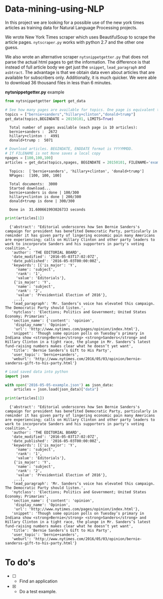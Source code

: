 # Data-mining-using-NLP

In this project we are looking for a possible use of the new york times articles as training data for Natural Language Processing projects.

We wrote New York Times scraper which uses BeautifulSoup to scrape the article pages. `nytscraper.py` works with python 2.7 and the other one guess.

We also wrote an alternative scraper `nytsnippetgetter.py` that does not parse the actual html pages to get the information. The difference is that instead of full article body we get just the `snippet`, `lead_paragraph` and `asbtract`. The advantage is that we obtain data even about articles that are available for subscribers only. Additionally, it is much quicker. We were able to download 36 thousand files in less than 6 minutes.

**nytsnippetgetter.py** example

```python
from nytsnippetgetter import get_data

# See how many pages are available for topics. One page is equivalent to 10 articles
topics = ["bernie+sanders","hillary+clinton","donald+trump"]
get_data(topics,BEGINDATE = 20150101, LIMITS=True)
```

      Total number of pages available (each page is 10 articles): 
      bernie+sanders :  2672
      hillary+clinton :  4991
      donald+trump :  5071



```python
# Download articles. BEGINDATE, ENDDATE format is YYYYMMDD.
# If FILENAME is not None saves a local copy
npages = [100,100,100]
articles = get_data(topics,npages, BEGINDATE = 20150101, FILENAME='example.json')
```
      Topics:  ['bernie+sanders', 'hillary+clinton', 'donald+trump']
      NPages:  [100, 100, 100] 
      
      Total documents:  3000
      Started download...
      bernie+sanders is done | 100/300
      hillary+clinton is done | 200/300
      donald+trump is done | 300/300
      
      Done in  31.600661993026733 seconds



```python
print(articles[1])
```

      {'abstract': "Editorial underscores how Sen Bernie Sanders's campaign for president has benefited Democratic Party, particularly in reminder it has given party of lingering economic pain many Americans are experiencing; calls on Hillary Clinton and other party leaders to work to incorporate Sanders and his supporters in party's voting coalition.",
       'author': 'THE EDITORIAL BOARD',
       'date_modified': '2016-05-03T17:02:07Z',
       'date_published': '2016-05-03T00:00:00Z',
       'keywords': [{'is_major': 'Y',
         'name': 'subject',
         'rank': '1',
         'value': 'Editorials'},
        {'is_major': 'Y',
         'name': 'subject',
         'rank': '2',
         'value': 'Presidential Election of 2016'},
        ...],
       'lead_paragraph': 'Mr. Sanders’s voice has elevated this campaign. The Democratic Party should listen.',
       'nytclass': 'Elections; Politics and Government; United States Economy; Primaries',
       'section_name': {'content': 'opinion',
        'display_name': 'Opinion',
        'url': 'http://www.nytimes.com/pages/opinion/index.html'},
       'snippet': 'Though some opinion polls on Tuesday’s primary in Indiana show <strong>Bernie</strong> <strong>Sanders</strong> and Hillary Clinton in a tight race, the plunge in Mr. Sanders’s latest fund-raising numbers makes clear what he doesn’t yet want',
       'title': 'Bernie Sanders’s Gift to His Party',
       'user_topic': 'bernie+sanders',
       'weburl': 'http://www.nytimes.com/2016/05/03/opinion/bernie-sanderss-gift-to-his-party.html'}


```python
# Load saved data into python
import json

with open('2016-05-05-example.json') as json_data:
    articles = json.load(json_data)["data"]

print(articles[1])
```

      {'abstract': "Editorial underscores how Sen Bernie Sanders's campaign for president has benefited Democratic Party, particularly in reminder it has given party of lingering economic pain many Americans are experiencing; calls on Hillary Clinton and other party leaders to work to incorporate Sanders and his supporters in party's voting coalition.",
       'author': 'THE EDITORIAL BOARD',
       'date_modified': '2016-05-03T17:02:07Z',
       'date_published': '2016-05-03T00:00:00Z',
       'keywords': [{'is_major': 'Y',
         'name': 'subject',
         'rank': '1',
         'value': 'Editorials'},
        {'is_major': 'Y',
         'name': 'subject',
         'rank': '2',
         'value': 'Presidential Election of 2016'},
        ...],
       'lead_paragraph': 'Mr. Sanders’s voice has elevated this campaign. The Democratic Party should listen.',
       'nytclass': 'Elections; Politics and Government; United States Economy; Primaries',
       'section_name': {'content': 'opinion',
        'display_name': 'Opinion',
        'url': 'http://www.nytimes.com/pages/opinion/index.html'},
       'snippet': 'Though some opinion polls on Tuesday’s primary in Indiana show <strong>Bernie</strong> <strong>Sanders</strong> and Hillary Clinton in a tight race, the plunge in Mr. Sanders’s latest fund-raising numbers makes clear what he doesn’t yet want',
       'title': 'Bernie Sanders’s Gift to His Party',
       'user_topic': 'bernie+sanders',
       'weburl': 'http://www.nytimes.com/2016/05/03/opinion/bernie-sanderss-gift-to-his-party.html'}




# To do's
  - [ ] - Find an application
  - [x] - Do a test example.

